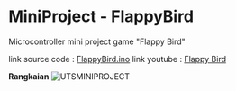 # MiniProject - FlappyBird
Microcontroller mini project game "Flappy Bird"

link source code : [FlappyBird.ino](https://github.com/rifkibayuariy/MiniProject-FlappyBird/blob/main/FlappyBird.ino)
link youtube : [Flappy Bird](https://www.youtube.com)

**Rangkaian**
![UTSMINIPROJECT](https://github.com/user-attachments/assets/51eb41a4-158c-474c-bc75-b8b745f5459f)
